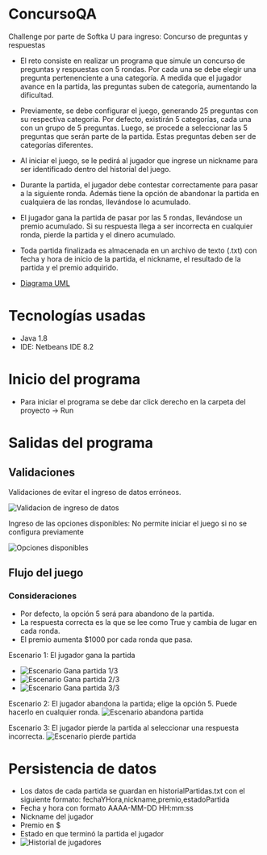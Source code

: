 # ConcursoQA
Challenge por parte de Softka U para ingreso: Concurso de preguntas y respuestas
- El reto consiste en realizar un programa que simule un concurso de preguntas y respuestas con 5 rondas. Por cada una se debe elegir una pregunta pertenenciente a una categoría. A medida que el jugador avance en la partida, las preguntas suben de categoría, aumentando la dificultad.
- Previamente, se debe configurar el juego, generando 25 preguntas con su respectiva categoria. Por defecto, existirán 5 categorías, cada una con un grupo de 5 preguntas. Luego, se procede a seleccionar las 5 preguntas que serán parte de la partida. Estas preguntas deben ser de categorías diferentes.
- Al iniciar el juego, se le pedirá al jugador que ingrese un nickname para ser identificado dentro del historial del juego.
- Durante la partida, el jugador debe contestar correctamente para pasar a la siguiente ronda. Además tiene la opción de abandonar la partida en cualquiera de las rondas, llevándose lo acumulado.
- El jugador gana la partida de pasar por las 5 rondas, llevándose un premio acumulado. Si su respuesta llega a ser incorrecta en cualquier ronda, pierde la partida y el dinero acumulado.
- Toda partida finalizada es almacenada en un archivo de texto (.txt) con fecha y hora de inicio de la partida, el nickname, el resultado de la partida y el premio adquirido.


- [Diagrama UML](https://github.com/mdyagual/ConcursoQA/blob/main/Screenshots/ConcursoQA1.png)


# Tecnologías usadas

- Java 1.8
- IDE: Netbeans IDE 8.2
 
# Inicio del programa
 
- Para iniciar el programa se debe dar click derecho en la carpeta del proyecto -> Run


# Salidas del programa

## Validaciones

Validaciones de evitar el ingreso de datos erróneos.

![Validacion de ingreso de datos](https://github.com/mdyagual/ConcursoQA/blob/main/Screenshots/Validaciones.JPG)

Ingreso de las opciones disponibles: No permite iniciar el juego si no se configura previamente

![Opciones disponibles](https://github.com/mdyagual/ConcursoQA/blob/main/Screenshots/Configuracion.JPG)


## Flujo del juego
### Consideraciones
- Por defecto, la opción 5 será para abandono de la partida. 
- La respuesta correcta es la que se lee como True y cambia de lugar en cada ronda. 
- El premio aumenta $1000 por cada ronda que pasa. 

Escenario 1: El jugador gana la partida

- ![Escenario Gana partida 1/3](https://github.com/mdyagual/ConcursoQA/blob/main/Screenshots/Acumulado1.JPG)
- ![Escenario Gana partida 2/3](https://github.com/mdyagual/ConcursoQA/blob/main/Screenshots/Acumulado2.JPG)
- ![Escenario Gana partida 3/3](https://github.com/mdyagual/ConcursoQA/blob/main/Screenshots/Fin%20partida.JPG)

Escenario 2: El jugador abandona la partida; elige la opción 5. Puede hacerlo en cualquier ronda.
![Escenario abandona partida](https://github.com/mdyagual/ConcursoQA/blob/main/Screenshots/Abandono.JPG)

Escenario 3: El jugador pierde la partida al seleccionar una respuesta incorrecta.
![Escenario pierde partida](https://github.com/mdyagual/ConcursoQA/blob/main/Screenshots/Perdio.JPG)



# Persistencia de datos
- Los datos de cada partida se guardan en historialPartidas.txt con el siguiente formato: fechaYHora,nickname,premio,estadoPartida
- Fecha y hora con formato AAAA-MM-DD HH:mm:ss 
- Nickname del jugador
- Premio en $
- Estado en que terminó la partida el jugador
- ![Historial de jugadores](https://github.com/mdyagual/ConcursoQA/blob/main/Screenshots/Historial.JPG)

